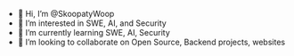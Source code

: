 - 👋 Hi, I’m @SkoopatyWoop
- 👀 I’m interested in SWE, AI, and Security
- 🌱 I’m currently learning SWE, AI, Security
- 💞️ I’m looking to collaborate on Open Source, Backend projects, websites

<!---
SkoopatyWoop/SkoopatyWoop is a ✨ special ✨ repository because its `README.md` (this file) appears on your GitHub profile.
You can click the Preview link to take a look at your changes.
--->
